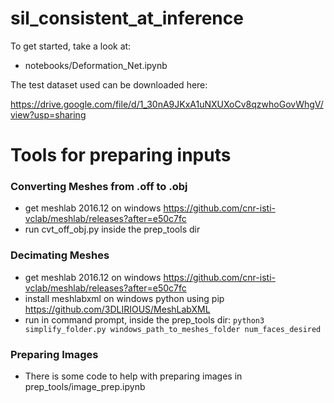 # sil_consistent_at_inference

To get started, take a look at:
* notebooks/Deformation_Net.ipynb

The test dataset used can be downloaded here:

https://drive.google.com/file/d/1_30nA9JKxA1uNXUXoCv8qzwhoGovWhgV/view?usp=sharing


# Tools for preparing inputs
### Converting Meshes from .off to .obj
* get meshlab 2016.12 on windows
https://github.com/cnr-isti-vclab/meshlab/releases?after=e50c7fc
* run cvt_off_obj.py inside the prep_tools dir
### Decimating Meshes
* get meshlab 2016.12 on windows
https://github.com/cnr-isti-vclab/meshlab/releases?after=e50c7fc
* install meshlabxml on windows python using pip
https://github.com/3DLIRIOUS/MeshLabXML
* run in command prompt, inside the prep_tools dir: `python3 simplify_folder.py windows_path_to_meshes_folder num_faces_desired`
### Preparing Images
* There is some code to help with preparing images in prep_tools/image_prep.ipynb
